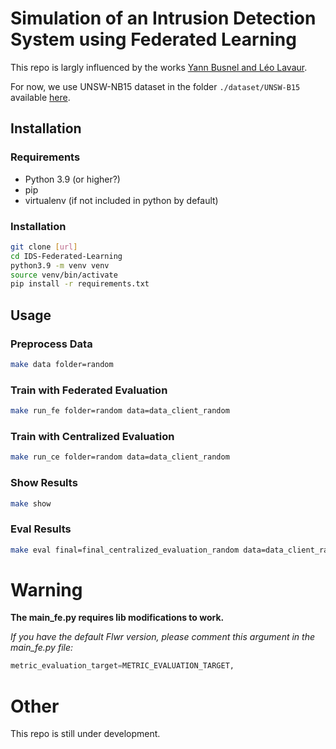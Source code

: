 # Simulation of an Intrusion Detection System using Federated Learning

This repo is largly influenced by the works [Yann Busnel and Léo Lavaur](https://github.com/phdcybersec/nof_2023/tree/main).

For now, we use UNSW-NB15 dataset in the folder `./dataset/UNSW-B15` available [here](https://research.unsw.edu.au/projects/unsw-nb15-dataset).

## Installation

### Requirements

- Python 3.9 (or higher?)
- pip
- virtualenv (if not included in python by default)

### Installation

```bash
git clone [url]
cd IDS-Federated-Learning
python3.9 -m venv venv
source venv/bin/activate
pip install -r requirements.txt
```

## Usage

### Preprocess Data

```bash
make data folder=random
```

### Train with Federated Evaluation

```bash
make run_fe folder=random data=data_client_random
```

### Train with Centralized Evaluation

```bash
make run_ce folder=random data=data_client_random
```

### Show Results

```bash
make show
```

### Eval Results

```bash
make eval final=final_centralized_evaluation_random data=data_client_random
```

# Warning

**The main_fe.py requires lib modifications to work.**

_If you have the default Flwr version, please comment this argument in the main_fe.py file:_

```python
metric_evaluation_target=METRIC_EVALUATION_TARGET,
```

# Other

This repo is still under development.
